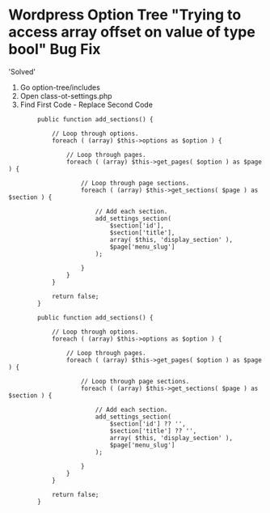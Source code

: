 # Wordpress Option Tree "Trying to access array offset on value of type bool" Bug Fix

'Solved'

1. Go option-tree/includes
2. Open class-ot-settings.php
3. Find First Code - Replace Second Code

```
		public function add_sections() {

			// Loop through options.
			foreach ( (array) $this->options as $option ) {

				// Loop through pages.
				foreach ( (array) $this->get_pages( $option ) as $page ) {

					// Loop through page sections.
					foreach ( (array) $this->get_sections( $page ) as $section ) {

						// Add each section.
						add_settings_section(
							$section['id'],
							$section['title'],
							array( $this, 'display_section' ),
							$page['menu_slug']
						);

					}
				}
			}

			return false;
		}

```


```
		public function add_sections() {

			// Loop through options.
			foreach ( (array) $this->options as $option ) {

				// Loop through pages.
				foreach ( (array) $this->get_pages( $option ) as $page ) {

					// Loop through page sections.
					foreach ( (array) $this->get_sections( $page ) as $section ) {

						// Add each section.
						add_settings_section(
							$section['id'] ?? '',
							$section['title'] ?? '',
							array( $this, 'display_section' ),
							$page['menu_slug']
						);

					}
				}
			}

			return false;
		}
```

